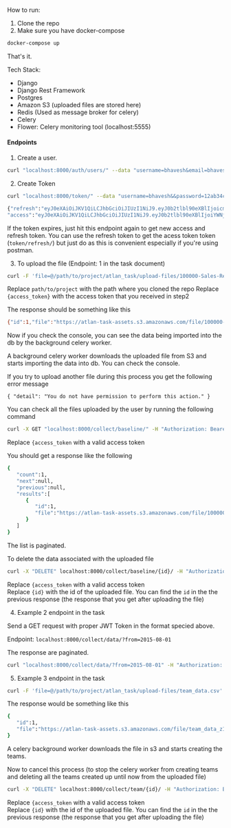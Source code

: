How to run:
1. Clone the repo
2. Make sure you have docker-compose
```bash
docker-compose up
```
That's it.



Tech Stack:
 - Django
 - Django Rest Framework
 - Postgres
 - Amazon S3 (uploaded files are stored here)
 - Redis (Used as message broker for celery)
 - Celery
 - Flower: Celery monitoring tool (localhost:5555)


#### Endpoints

1. Create a user.
```bash
curl "localhost:8000/auth/users/" --data "username=bhavesh&email=bhaveshpraveen10@gmail.com&password=12ab34cd"
```
  
2. Create Token
```bash
curl "localhost:8000/token/" --data "username=bhavesh&&password=12ab34cd"

{"refresh":"eyJ0eXAiOiJKV1QiLCJhbGciOiJIUzI1NiJ9.eyJ0b2tlbl90eXBlIjoicmVmcmVzaCIsImV4cCI6MTU2NjA0OTQ5MiwianRpIjoiYmJhMDIzZTEyZWY5NGNkODhhNDYyYjVmM2U4ODQ2ZjciLCJ1c2VyX2lkIjoxfQ.dlE5dqGSOrgp4UntI7GEgOkKa4-Z1VEwk482mx0Oq1A",
"access":"eyJ0eXAiOiJKV1QiLCJhbGciOiJIUzI1NiJ9.eyJ0b2tlbl90eXBlIjoiYWNjZXNzIiwiZXhwIjoxNTY1OTY0ODkyLCJqdGkiOiIwZjU3MmFkM2EyNDU0MThhOGQyMTdmZDQ1NDQyMGJhZiIsInVzZXJfaWQiOjF9.Be4rxvTm6NfzrQ02LkCXZORskx1xw4HqBMa6taFaC-M"}
```

If the token expires, just hit this endpoint again to get new access and refresh token.
You can use the refresh token to get the acess token token (`token/refresh/`) but just do as this is convenient especially if you're using postman. 
  
3. To upload the file (Endpoint: 1 in the task document)
```bash
curl -F 'file=@/path/to/project/atlan_task/upload-files/100000-Sales-Records.csv' http://localhost:8000/collect/baseline/ -H "Authorization: Bearer {access token}"
```
Replace `path/to/project` with the path where you cloned the repo
Replace `{access_token}` with the access token that you received in step2

The response should be something like this
```bash
{"id":1,"file":"https://atlan-task-assets.s3.amazonaws.com/file/100000-Sales-Records.csv"}%
```

Now if you check the console, you can see the data being imported into the db by the background celery worker.

A background celery worker downloads the uploaded file from S3 and starts importing the data into db. You can check the console.

If you try to upload another file during this process you get the following error message

`{
    "detail": "You do not have permission to perform this action."
}`

You can check all the files uploaded by the user by running the following command
```bash
curl -X GET "localhost:8000/collect/baseline/" -H "Authorization: Bearer {access_token}"
```

Replace `{access_token` with a valid access token

You should get a response like the following
```bash
{
   "count":1,
   "next":null,
   "previous":null,
   "results":[
      {
         "id":1,
         "file":"https://atlan-task-assets.s3.amazonaws.com/file/100000-Sales-Records.csv"
      }
   ]
}
```

The list is paginated.

To delete the data associated with the uploaded file
```bash
curl -X "DELETE" localhost:8000/collect/baseline/{id}/ -H "Authorization: Bearer {access_token}"
```

Replace `{access_token` with a valid access token  
Replace `{id}` with the id of the uploaded file. You can find the `id` in the the previous response (the response that you get after uploading the file)


4. Example 2 endpoint in the task  

Send a GET request with proper JWT Token in the format specied above.

Endpoint: `localhost:8000/collect/data/?from=2015-08-01`

The response are paginated.

```bash
curl "localhost:8000/collect/data/?from=2015-08-01" -H "Authorization: Bearer {access_token}"
```

5. Example 3 endpoint in the task
``` bash
curl -F 'file=@/path/to/project/atlan_task/upload-files/team_data.csv' http://localhost:8000/collect/team/ -H "Authorization: Bearer {access_token}"
```

The response would be something like this

```bash
{
   "id":1,
   "file":"https://atlan-task-assets.s3.amazonaws.com/file/team_data_zIkb5K3.csv"
}
```

A celery background worker downloads the file in s3 and starts creating the teams.

Now to cancel this process (to stop the celery worker from creating teams and deleting all the teams created up until now from the uploaded file)


```bash
curl -X "DELETE" localhost:8000/collect/team/{id}/ -H "Authorization: Bearer {access_token}"
```

Replace `{access_token` with a valid access token  
Replace `{id}` with the id of the uploaded file. You can find the `id` in the the previous response (the response that you get after uploading the file)
